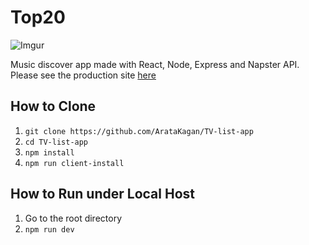 # Top20

![Imgur](https://i.imgur.com/Ixkgfdf.png)

Music discover app made with React, Node, Express and Napster API. 
Please see the production site [here](http://localhost:3000/library)

## How to Clone 

1. `git clone https://github.com/ArataKagan/TV-list-app`
2. `cd TV-list-app`
3. `npm install` 
4. `npm run client-install`

## How to Run under Local Host 

1. Go to the root directory 
2. `npm run dev`


